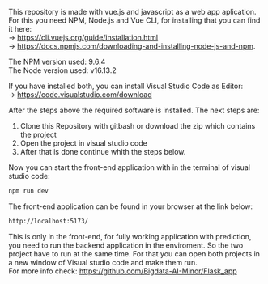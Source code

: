 This repository is made with vue.js and javascript as a web app aplication. For this you need NPM, Node.js and Vue CLI, for installing that you can find it here:  
  \-> https://cli.vuejs.org/guide/installation.html  
   -> https://docs.npmjs.com/downloading-and-installing-node-js-and-npm. 

The NPM version used: 9.6.4\
The Node version used: v16.13.2

If you have installed both, you can install Visual Studio Code as Editor: \
  -> https://code.visualstudio.com/download

After the steps above the required software is installed. 
The next steps are:
1. Clone this Repository with gitbash or download the zip which contains the project
2. Open the project in visual studio code
3. After that is done continue whith the steps below.

Now you can start the front-end application with in the terminal of visual studio code:
```sh
npm run dev
```

The front-end application can be found in your browser at the link below:
```sh
http://localhost:5173/
```

This is only in the front-end, for fully working application with prediction, you need to run the backend application in the enviroment. So the two project have to run at the same time. For that you can open both projects in a new window of Visual studio code and make them run. \
For more info check: https://github.com/Bigdata-AI-Minor/Flask_app
